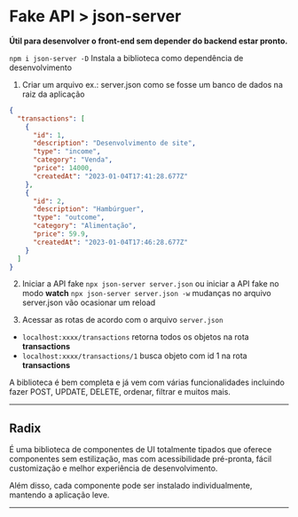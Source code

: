 # Fake API > json-server

**Útil para desenvolver o front-end sem depender do backend estar pronto.**

`npm i json-server -D` Instala a biblioteca como dependência de desenvolvimento

1. Criar um arquivo ex.: server.json como se fosse um banco de dados na raiz da aplicação

```json
{
  "transactions": [
    {
      "id": 1,
      "description": "Desenvolvimento de site",
      "type": "income",
      "category": "Venda",
      "price": 14000,
      "createdAt": "2023-01-04T17:41:28.677Z"
    },
    {
      "id": 2,
      "description": "Hambúrguer",
      "type": "outcome",
      "category": "Alimentação",
      "price": 59.9,
      "createdAt": "2023-01-04T17:46:28.677Z"
    }
  ]
}
```

2. Iniciar a API fake `npx json-server server.json` ou iniciar a API fake no modo **watch** `npx json-server server.json -w` mudanças no arquivo server.json vão ocasionar um reload

3. Acessar as rotas de acordo com o arquivo `server.json`

- `localhost:xxxx/transactions` retorna todos os objetos na rota **transactions**
- `localhost:xxxx/transactions/1` busca objeto com id 1 na rota **transactions**

A biblioteca é bem completa e já vem com várias funcionalidades incluindo fazer POST, UPDATE, DELETE, ordenar, filtrar e muitos mais.

---

## Radix

É uma biblioteca de componentes de UI totalmente tipados que oferece componentes sem estilização, mas com acessibilidade pré-pronta, fácil customização e melhor experiência de desenvolvimento.

Além disso, cada componente pode ser instalado individualmente, mantendo a aplicação leve.

---
